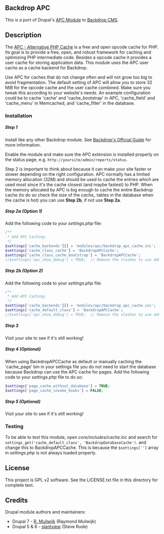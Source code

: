 ## Backdrop APC

This is a port of Drupal's [APC Module](https://drupal.org/project/apc "APC - Alternative PHP Cache") to [Backdrop CMS](https://backdropcms.org).

## Description

The [APC - Alternative PHP Cache](http://www.php.net/apc) is a free and open opcode cache for PHP. Its goal is to provide a free, open, and robust framework for caching and optimizing PHP intermediate code. Besides a opcode cache it provides a user cache for storing application data. This module uses the APC user cache as a cache backend for Backdrop.

Use APC for caches that do not change often and will not grow too big to avoid fragmentation. The default setting of APC will allow you to store 32 MiB for the opcode cache and the user cache combined. Make sure you tweak this according to your website's needs. An example configuration could be to cache 'cache' and 'cache_bootstrap' in APC, 'cache_field' and 'cache_menu' in Memcached, and 'cache_filter' in the database.

### Installation

##### Step 1

Install like any other Backdrop module. See [Backdrop's Official Guide](https://backdropcms.org/guide/modules) for more information.

Enable the module and make sure the APC extension is installed properly on the status page, e.g. `http://yoursite/admin/reports/status`.

Step 2 is important to think about because it can make your site faster or slower depending on the right configuration. APC normally has a limited memory allocation (32M) and should be used to cache the entries which are used most since it's the cache closest (and maybe fastest) to PHP. When the memory allocated by APC is big enough to cache the entire Backdrop cache (to do so check the size of the *cache_* tables in the database when the cache is hot) you can use **Step 2b**, if not use **Step 2a**.

##### Step 2a (Option 1)

Add the following code to your *settings.php* file:

```php
/**
 * Add APC Caching.
 */
$settings['cache_backends'][] = 'modules/apc/backdrop_apc_cache.inc';
$settings['cache_class_cache'] = 'BackdropAPCCache';
$settings['cache_class_cache_bootstrap'] = 'BackdropAPCCache';
//$settings['apc_show_debug'] = TRUE;  // Remove the slashes to use debug mode.
```

##### Step 2b (Option 2)

Add the following code to your *settings.php* file:

```php
/**
 * Add APC Caching.
 */
$settings['cache_backends'][] = 'modules/apc/backdrop_apc_cache.inc';
$settings['cache_default_class'] = 'BackdropAPCCache';
//$settings['apc_show_debug'] = TRUE;  // Remove the slashes to use debug mode.
```

##### Step 3

Visit your site to see if it's still working!

##### Step 4 (Optional)

When using BackdropAPCCache as default or manually caching the 'cache_page' bin in your settings file you do not need to start the database because Backdrop can use the APC cache for pages. Add the following code to your *settings.php* file to do so:

```php
$settings['page_cache_without_database'] = TRUE;
$settings['page_cache_invoke_hooks'] = FALSE;
```

##### Step 5 (Optional)

Visit your site to see if it's still working!

### Testing

To be able to test this module, open *core/includes/cache.inc* and search for `settings_get('cache_default_class', 'BackdropDatabaseCache')`. and change this to BackdropAPCCache. This is because the `$settings['']` array in *settings.php* is not always loaded properly.

## License

This project is GPL v2 software. See the LICENSE.txt file in this directory for complete text.

## Credits

Drupal module authors and maintainers:

* Drupal 7 - [R. Muilwijk](https://drupal.org/user/159883) (Raymond Muilwijk)
* Drupal 5 & 6 - [slantview](https://www.drupal.org/user/73183) (Steve Rude)

